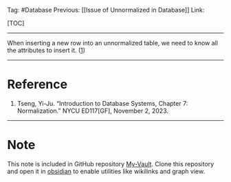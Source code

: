 Tag: #Database 
Previous: [[Issue of Unnormalized in Database]]
Link: 

[TOC]

---

When inserting a new row into an unnormalized table, we need to know all the attributes to insert it. (<u>1</u>)

---

# Reference

1. Tseng, Yi-Ju. “Introduction to Database Systems, Chapter 7: Normalization.” NYCU ED117[GF], November 2, 2023.

---

# Note

This note is included in GitHub repository [My-Vault](https://github.com/LittleD3092/My-Vault.git). Clone this repository and open it in [obsidian](https://obsidian.md/) to enable utilities like wikilinks and graph view.